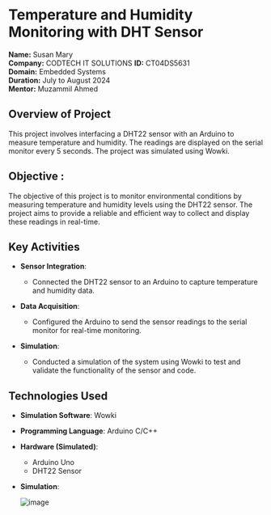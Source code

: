 # Temperature and Humidity Monitoring with DHT Sensor

**Name:** Susan Mary  
**Company:** CODTECH IT SOLUTIONS
**ID:** CT04DS5631  
**Domain:** Embedded Systems  
**Duration:** July to August 2024  
**Mentor:** Muzammil Ahmed

## Overview of Project  
This project involves interfacing a DHT22 sensor with an Arduino to measure temperature and humidity. The readings are displayed on the serial monitor every 5 seconds. The project was simulated using Wowki.

## Objective : 

The objective of this project is to monitor environmental conditions by measuring temperature and humidity levels using the DHT22 sensor. The project aims to provide a reliable and efficient way to collect and display these readings in real-time.

## Key Activities

- **Sensor Integration**:
  - Connected the DHT22 sensor to an Arduino to capture temperature and humidity data.
  
- **Data Acquisition**:
  - Configured the Arduino to send the sensor readings to the serial monitor for real-time monitoring.
  
- **Simulation**:
  - Conducted a simulation of the system using Wowki to test and validate the functionality of the sensor and code.

## Technologies Used

- **Simulation Software**: Wowki
- **Programming Language**: Arduino C/C++
- **Hardware (Simulated)**:
  - Arduino Uno
  - DHT22 Sensor
  
- **Simulation**:

    ![image](https://github.com/user-attachments/assets/7eb35c03-d9e5-45ba-b1f4-26a416dd6156)


